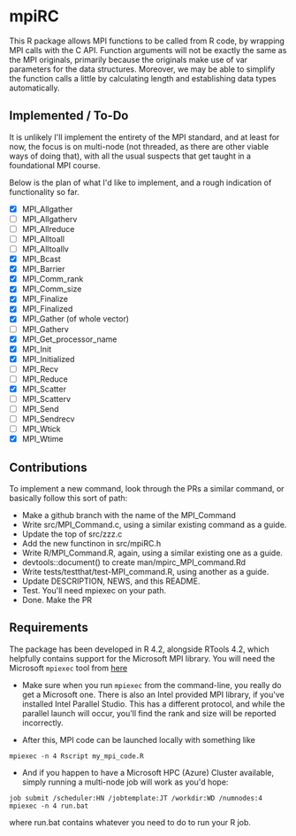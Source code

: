 # mpiRC

This R package allows MPI functions to be called from R code, 
by wrapping MPI calls with the C API. Function arguments will
not be exactly the same as the MPI originals, primarily
because the originals make use of var parameters for the
data structures. Moreover, we may be able to simplify the function
calls a little by calculating length and establishing data types
automatically.

## Implemented / To-Do

It is unlikely I'll implement the entirety of the MPI standard, and
at least for now, the focus is on multi-node (not threaded, as there
are other viable ways of doing that), with all the usual suspects
that get taught in a foundational MPI course.

Below is the plan of what I'd like to implement, and a rough
indication of functionality so far.

- [x] MPI_Allgather
- [ ] MPI_Allgatherv
- [ ] MPI_Allreduce
- [ ] MPI_Alltoall
- [ ] MPI_Alltoallv
- [x] MPI_Bcast 
- [x] MPI_Barrier
- [x] MPI_Comm_rank
- [x] MPI_Comm_size
- [x] MPI_Finalize
- [x] MPI_Finalized
- [x] MPI_Gather (of whole vector)
- [ ] MPI_Gatherv
- [x] MPI_Get_processor_name
- [x] MPI_Init
- [x] MPI_Initialized
- [ ] MPI_Recv
- [ ] MPI_Reduce
- [X] MPI_Scatter
- [ ] MPI_Scatterv
- [ ] MPI_Send
- [ ] MPI_Sendrecv
- [ ] MPI_Wtick
- [x] MPI_Wtime

## Contributions 

To implement a new command, look through the PRs a similar command, or 
basically follow this sort of path:

* Make a github branch with the name of the MPI_Command
* Write src/MPI_Command.c, using a similar existing command as a guide.
* Update the top of src/zzz.c
* Add the new functinon in src/mpiRC.h
* Write R/MPI_Command.R, again, using a similar existing one as a guide.
* devtools::document() to create man/mpirc_MPI_command.Rd
* Write tests/testthat/test-MPI_command.R, using another as a guide.
* Update DESCRIPTION, NEWS, and this README.
* Test. You'll need mpiexec on your path.
* Done. Make the PR



## Requirements

The package has been developed in R 4.2, alongside RTools 4.2, which
helpfully contains support for the Microsoft MPI library. You will need
the Microsoft `mpiexec` tool from 
[here](https://www.microsoft.com/en-us/download/confirmation.aspx?id=100593)

* Make sure when you run `mpiexec` from the command-line, you really
do get a Microsoft one. There is also an Intel provided MPI library, 
if you've installed Intel Parallel Studio. This has a different protocol,
and while the parallel launch will occur, you'll find the rank and size 
will be reported incorrectly.

* After this, MPI code can be launched locally with something like
```
mpiexec -n 4 Rscript my_mpi_code.R
```

* And if you happen to have a Microsoft HPC (Azure) Cluster available,
simply running a multi-node job will work as you'd hope:

```
job submit /scheduler:HN /jobtemplate:JT /workdir:WD /numnodes:4 mpiexec -n 4 run.bat
```

where run.bat contains whatever you need to do to run your R job.
